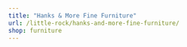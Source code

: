 ```yaml
---
title: "Hanks & More Fine Furniture"
url: /little-rock/hanks-and-more-fine-furniture/
shop: furniture
---
```

